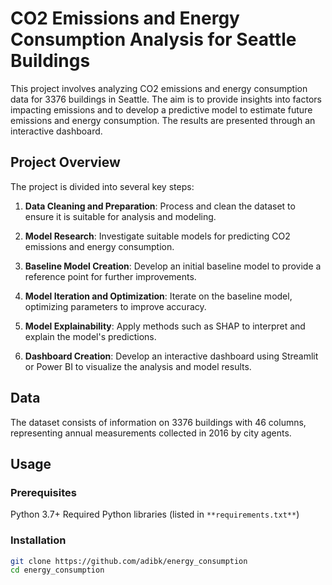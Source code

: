 # CO2 Emissions and Energy Consumption Analysis for Seattle Buildings

This project involves analyzing CO2 emissions and energy consumption data for 3376 buildings in Seattle. The aim is to provide insights into factors impacting emissions and to develop a predictive model to estimate future emissions and energy consumption. The results are presented through an interactive dashboard.

## Project Overview
The project is divided into several key steps:

1. **Data Cleaning and Preparation**: Process and clean the dataset to ensure it is suitable for analysis and modeling.

2. **Model Research**: Investigate suitable models for predicting CO2 emissions and energy consumption.

3. **Baseline Model Creation**: Develop an initial baseline model to provide a reference point for further improvements.

4. **Model Iteration and Optimization**: Iterate on the baseline model, optimizing parameters to improve accuracy.

5. **Model Explainability**: Apply methods such as SHAP to interpret and explain the model's predictions.

6. **Dashboard Creation**: Develop an interactive dashboard using Streamlit or Power BI to visualize the analysis and model results.

## Data
The dataset consists of information on 3376 buildings with 46 columns, representing annual measurements collected in 2016 by city agents.

## Usage
### Prerequisites
Python 3.7+
Required Python libraries (listed in ``**requirements.txt**``)


### Installation

```bash
git clone https://github.com/adibk/energy_consumption
cd energy_consumption
```